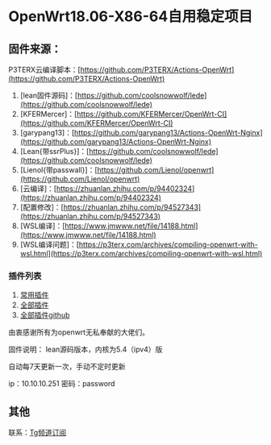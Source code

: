 # OpenWrt18.06-X86-64自用稳定项目

## 固件来源：

P3TERX云编译脚本：[https://github.com/P3TERX/Actions-OpenWrt](https://github.com/P3TERX/Actions-OpenWrt)

1. [lean固件源码]：[https://github.com/coolsnowwolf/lede](https://github.com/coolsnowwolf/lede)
2. [KFERMercer]：[https://github.com/KFERMercer/OpenWrt-CI](https://github.com/KFERMercer/OpenWrt-CI)
3. [garypang13]：[https://github.com/garypang13/Actions-OpenWrt-Nginx](https://github.com/garypang13/Actions-OpenWrt-Nginx)
4. [Lean{带ssrPlus}]：[https://github.com/coolsnowwolf/lede](https://github.com/coolsnowwolf/lede)
5. [Lienol{带passwall}]：[https://github.com/Lienol/openwrt](https://github.com/Lienol/openwrt)
6. [云编译]：[https://zhuanlan.zhihu.com/p/94402324](https://zhuanlan.zhihu.com/p/94402324)
7. [配置修改]：[https://zhuanlan.zhihu.com/p/94527343](https://zhuanlan.zhihu.com/p/94527343)
8. [WSL编译]：[https://www.jmwww.net/file/14188.html](https://www.jmwww.net/file/14188.html) 
9. [WSL编译问题]：[https://p3terx.com/archives/compiling-openwrt-with-wsl.html](https://p3terx.com/archives/compiling-openwrt-with-wsl.html) 

### 插件列表
1. [常用插件](https://github.com/coolsnowwolf/lede/wiki/%E5%B8%B8%E7%94%A8%E6%8F%92%E4%BB%B6%E5%BA%94%E7%94%A8%E8%AF%B4%E6%98%8E)
2. [全部插件](https://www.right.com.cn/forum/thread-3682029-1-1.html)
3. [全部插件github](https://github.com/RealKiro/gitblog/issues/4)

由衷感谢所有为openwrt无私奉献的大佬们。

固件说明：
lean源码版本，内核为5.4（ipv4）版

自动每7天更新一次，手动不定时更新

ip：10.10.10.251 密码：password
## 其他
联系：[Tg频道订阅](https://t.me/six_cloud)

